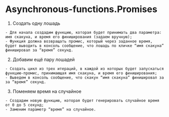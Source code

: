 # Asynchronous-functions.Promises
  1) Создать одну лошадь
  
    - Для начала создадим функцию, которая будет принимать два параметра: имя скакуна, и время его финиширования (задаем вручную);
    - Функция должна возвращать промис, который через заданное время, будет выводить в консоль сообщение, что лошадь по кличке “имя скакуна” финишировал за “время” секунд.

  2) Добавим ещё пару лошадей
  
    - Создать цикл из трех итераций, в каждой из которых будет запускаться функцию-промис, принимающая имя скакуна, и время его финиширования;
    - Выведем в консоль сообщение, что скакун “имя скакуна” финишировал за за “время” секунд.

  3) Поменяем время на случайное
  
    - Создадим новую функцию, которая будет генерировать случайное время от 0 до 5 секунд;
    - Заменим параметр “время” на случайное.
